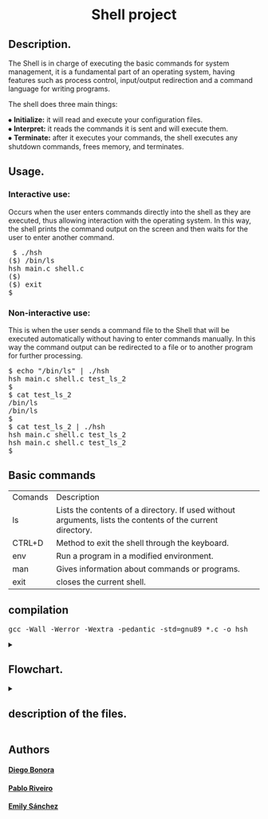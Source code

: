 <h1 align = "center"> Shell project </h1>

<h2>Description.</h2>

<p>The Shell is in charge of executing the basic commands for system management, it is a fundamental part of an operating system, having features such as process control, input/output redirection and a command language for writing programs.<br>

The shell does three main things:<br>

⦁ <b>Initialize:</b> it will read and execute your configuration files.<br>
⦁ <b>Interpret:</b> it reads the commands it is sent and will execute them.<br>
⦁ <b>Terminate:</b> after it executes your commands, the shell executes any shutdown commands, frees memory, and terminates.</p>

<h2>Usage.</h2>

<h3>Interactive use:</h3>

<p>Occurs when the user enters commands directly into the shell as they are executed, thus allowing interaction with the operating system. In this way, the shell prints the command output on the screen and then waits for the user to enter another command.
</p>

<pre>
 $ ./hsh
($) /bin/ls
hsh main.c shell.c
($)
($) exit
$
</pre>

<h3>Non-interactive use:</h3>

<p>This is when the user sends a command file to the Shell that will be executed automatically without having to enter commands manually. In this way the command output can be redirected to a file or to another program for further processing.
</p>
<pre>
$ echo "/bin/ls" | ./hsh
hsh main.c shell.c test_ls_2
$
$ cat test_ls_2
/bin/ls
/bin/ls
$
$ cat test_ls_2 | ./hsh
hsh main.c shell.c test_ls_2
hsh main.c shell.c test_ls_2
$
</pre>
<h2>Basic commands</h2>
<table>
  <tr>
<td>Comands</td>
<td>Description</td>
</tr>
  <tr>
    <td>ls</td>
    <td>Lists the contents of a directory. If used without arguments, lists the contents of the current directory.</td>
  </tr>
  <tr>
    <td>CTRL+D</td>
    <td>Method to exit the shell through the keyboard.</td>
  </tr>
  <tr>
    <td>env</td>
    <td>Run a program in a modified environment.</td>
  </tr>
  <td>man</td>
  <td>Gives information about commands or programs.</td>
  </tr>
  <tr>
  <td>exit</td>
  <td>closes the current shell.</td>
  </tr>
  </table>

<h2>compilation</h2>
  <pre>
gcc -Wall -Werror -Wextra -pedantic -std=gnu89 *.c -o hsh
</pre>
 <details>
 <summary><h2>Flowchart.</h2></summary>
  
  ![Shell ](https://user-images.githubusercontent.com/124268926/235258205-f7d65531-8ad7-4e9e-a058-033616c93a5e.jpg)
</details>
  <details>
 <summary><h2>description of the files.</h2></summary>
  
  1.  [ _shell.c ](#_shell.c)
  
  2.  [_execute.c](#_execute.c)
  
  3.  [main.h](#main.h)
  
  4.  [_token_separator.c](#_token_separator.c)
  
  5.  [_list_to_array.c](#_list_to_array.c)
  
  6.  [_path_finder.c ](#_path_finder.c)
  
  7.  [_stat_checker.c ](#_stat_checker.c)
  
  8.  [add_node_end.c](#add_node_end.c)
  
  9.  [free_list.c](#free_list.c)
  
  10. [_env.c ](#_env.c)
  
  <a name="_shell.c"></a>
  <h2><a href="https://github.com/Diego-Bonora/holbertonschool-simple_shell/blob/master/_shell.c"target="_blank">_shell.c</a></h2>
  
 The first function contains a command interpreter that selects the input, tokenizes it, looks for the matching executable and executes it with the matching commands. Finally, the second function reads the user input and stores it in a character string. It will also check if the input is the command "exit", and if so, it exits the program as an error, freeing memory as well.
 <pre>
 Prototype: int main(__attribute__((unused)) int argc, char *argv[])
 </pre>
 <pre>
 Prototype: char *Read_line(ssize_t *_exit_)
 </pre>
  ---
  <a name="_execute.c"></a>
  <h2><a href="https://github.com/Diego-Bonora/holbertonschool-simple_shell/blob/master/_execute.c"target="_blank">_execute.c</a></h2>
  
creates a child process using 'fork()' and uses the execv system call to execute an external program within that process.  It waits for the command to execute successfully in that process and returns to the parent process where it resumes shell execution. If the process could not open correctly or execution was not possible, it issues error messages.

 <pre>
 Prototype: int _EXE_Cute(char **args)" 
 </pre>
  ---
  <a name="main.h"></a>
  <h2><a href="https://github.com/Diego-Bonora/holbertonschool-simple_shell/blob/master/main.h"target="_blank">main.h</a></h2>
  
  this file contains the functions to be used for the shell project
  
  ---
  <a name="_token_separator.c"></a>
  <h2><a href="https://github.com/Diego-Bonora/holbertonschool-simple_shell/blob/master/_token_separator.c"target="_blank">_token_separator</a></h2>
  receives a string and a delimiter and returns a linked list with the contents of the tokenized string.
  
   <pre>
 Prototype: token_t *tokenicer(char *line, char *delimit)
 </pre>
  ---
  <a name="_list_to_array.c"></a>
  <h2><a href="https://github.com/Diego-Bonora/holbertonschool-simple_shell/blob/master/_list_to_array.c"target="_blank">_list_to_array.c</a></h2>
 receives a linked list and returns the data from its token field in an array of strings
 
  <pre>
 Prototype: char **_list_to_array(token_t *head)
 </pre>
  ---
  <a name="_path_finder.c"></a>
  <h2><a href="https://github.com/Diego-Bonora/holbertonschool-simple_shell/blob/master/_path_finder.c"target="_blank">_path_finder.c </a></h2>
  receives a string with the reference of which environment variable should be isolated from the external variable environ and returns a string with the values contained in that variable. Punctually we use it to extract the value of the PATH variable from environ.
  
   <pre>
 Prototype: token_t *_getenv(char *str)
 </pre>
  ---
  <a name="_stat_checker.c"></a>
  <h2><a href="https://github.com/Diego-Bonora/holbertonschool-simple_shell/blob/master/_stat_checker.c"target="_blank">_stat_checker</a></h2>
in the first function calls the stat system that checks if the command entered by the user exists and has the permissions to execute in the specified path.  Also, in this file is the second function that we use as our version of "strcat", we decided to implement it since the original function allocates memory and we considered it more convenient not to do so in this case to avoid later mummy errors.

 <pre>
 Prototype: token_t *_stat_checker(token_t *head, token_t *path)
 </pre>
  <pre>
 Prototype: char *_concat(char *str, char *add)
 </pre>
  
  ---
  <a name="add_node_end.c"></a>
  <h2><a href="https://github.com/Diego-Bonora/holbertonschool-simple_shell/blob/master/add_node_end.c"target="_blank">add_node_end.c</a></h2>
  takes a string and places it as a new value in a linked list.
  
   <pre>
 Prototype: token_t *add_node_end(token_t **head, const char *str)
 </pre>
  ---
  <a name="free_list.c"></a>
  <h2><a href="https://github.com/Diego-Bonora/holbertonschool-simple_shell/blob/master/free_list.c"target="_blank">free_list.c</a></h2>
  function that takes a linked list and frees the memory lodged in each of its registers.
 <pre>
 Prototype: void free_list(token_t *head)
 </pre>
  ---
  <a name="_env.c"></a>
  <h2><a href="https://github.com/Diego-Bonora/holbertonschool-simple_shell/blob/master/_env.c"target="_blank">_env.c</a></h2>
  function which, like the env function, prints the contents of the system environment variables, i.e. the contents of the external variable.
  
  <pre>
 Prototype: void _env(void)
 </pre>
  ---
  </details>
  
  <h2>Authors</h2>
  <h4><a href="https://github.com/Diego-Bonora"target="_blank">Diego Bonora</a></h4>
  <h4><a href="https://github.com/TheWhiteMachine"target="_blank">Pablo Riveiro</a></h4>
  <h4><a href="https://github.com/20Emi"target="_blank">Emily Sánchez</a></h4>
